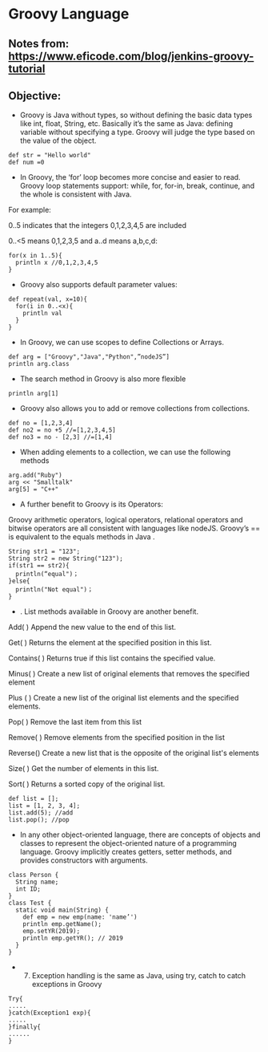 # Groovy Language

## Notes from: https://www.eficode.com/blog/jenkins-groovy-tutorial

## Objective:

+ Groovy is Java without types, so without defining the basic data types like int, float, String, etc. Basically it’s the same as Java: defining variable without specifying a type. Groovy will judge the type based on the value of the object.

```
def str = "Hello world"
def num =0
```

+ In Groovy, the ‘for’ loop becomes more concise and easier to read. Groovy loop statements support: while, for, for-in, break, continue, and the whole is consistent with Java.

For example:

0..5 indicates that the integers 0,1,2,3,4,5 are included

0..<5 means 0,1,2,3,5 and a..d means a,b,c,d:

```
for(x in 1..5){
  println x //0,1,2,3,4,5
}
```

+ Groovy also supports default parameter values:

```
def repeat(val, x=10){
  for(i in 0..<x){
    println val
  }
}
```

+ In Groovy, we can use scopes to define Collections or Arrays.

```
def arg = ["Groovy","Java","Python",”nodeJS”]
println arg.class
```


+ The search method in Groovy is also more flexible
```
println arg[1]
```


+ Groovy also allows you to add or remove collections from collections.
```
def no = [1,2,3,4]
def no2 = no +5 //=[1,2,3,4,5]
def no3 = no - [2,3] //=[1,4]
```

+ When adding elements to a collection, we can use the following methods

```
arg.add("Ruby")
arg << "Smalltalk"
arg[5] = "C++"
```


+ A further benefit to Groovy is its Operators:

Groovy arithmetic operators, logical operators, relational operators and bitwise operators are all consistent with languages like nodeJS. Groovy’s == is equivalent to the equals methods in Java .

```
String str1 = "123";
String str2 = new String("123");
if(str1 == str2){
  println(“equal")；
}else{
  println("Not equal")；
}
```

+ . List methods available in Groovy are another benefit.

Add( ) Append the new value to the end of this list.

Get( ) Returns the element at the specified position in this list.

Contains( ) Returns true if this list contains the specified value.

Minus( ) Create a new list of original elements that removes the specified element

Plus ( ) Create a new list of the original list elements and the specified elements.

Pop( ) Remove the last item from this list

Remove( ) Remove elements from the specified position in the list

Reverse() Create a new list that is the opposite of the original list's elements

Size( ) Get the number of elements in this list.

Sort( ) Returns a sorted copy of the original list.

```
def list = [];
list = [1, 2, 3, 4];
list.add(5); //add
list.pop(); //pop
```

+ In any other object-oriented language, there are concepts of objects and classes to represent the object-oriented nature of a programming language. Groovy implicitly creates getters, setter methods, and provides constructors with arguments.

```
class Person {
  String name;
  int ID;
}
class Test {
  static void main(String) {
    def emp = new emp(name: 'name’')
    println emp.getName();
    emp.setYR(2019);
    println emp.getYR(); // 2019
  }
}
```


+ 7. Exception handling is the same as Java, using try, catch to catch exceptions in Groovy

```
Try{
.....
}catch(Exception1 exp){
.....
}finally{
......
}
```